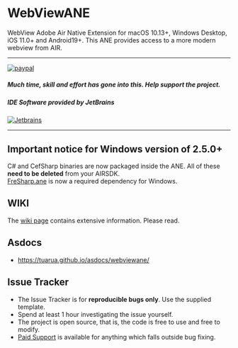 # WebViewANE 

WebView Adobe Air Native Extension for macOS 10.13+, Windows Desktop, iOS 11.0+ and Android19+.
This ANE provides access to a more modern webview from AIR.

-------------

[![paypal](https://www.paypalobjects.com/en_US/i/btn/btn_donateCC_LG.gif)](https://www.paypal.com/cgi-bin/webscr?cmd=_s-xclick&hosted_button_id=FTUQPB2L9NMAU&source=url)

##### Much time, skill and effort has gone into this. Help support the project.     

##### IDE Software provided by JetBrains
[![Jetbrains](https://raw.githubusercontent.com/tuarua/WebViewANE/master/screenshots/jetbrains.png)](https://www.jetbrains.com)

-------------

## Important notice for Windows version of 2.5.0+
C# and CefSharp binaries are now packaged inside the ANE. All of these **need to be deleted** from your AIRSDK.     
[FreSharp.ane](https://github.com/tuarua/FreSharp/releases) is now a required dependency for Windows. 

## WIKI

The [wiki page](https://github.com/tuarua/WebViewANE/wiki) contains extensive information. Please read.

## Asdocs

- https://tuarua.github.io/asdocs/webviewane/

## Issue Tracker

- The Issue Tracker is for **reproducible bugs only**. Use the supplied template.
- Spend at least 1 hour investigating the issue yourself.
- The project is open source, that is, the code is free to use and free to modify. 
- [Paid Support](mailto:info@tuarua.co.uk) is available for anything which falls outside bug fixing.
